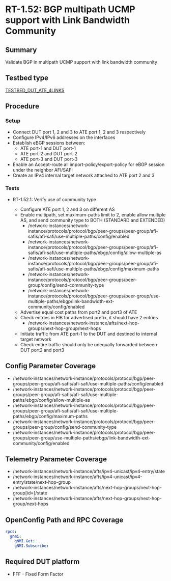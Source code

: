 # RT-1.52: BGP multipath UCMP support with Link Bandwidth Community

## Summary

Validate BGP in multipath UCMP support with link bandwidth community

## Testbed type

[TESTBED_DUT_ATE_4LINKS](https://github.com/openconfig/featureprofiles/blob/main/topologies/atedut_4.testbed)

## Procedure

### Setup

*   Connect DUT port 1, 2 and 3 to ATE port 1, 2 and 3 respectively
*   Configure IPv4/IPv6 addresses on the interfaces
*   Establish eBGP sessions between:
    *   ATE port-1 and DUT port-1
    *   ATE port-2 and DUT port-2
    *   ATE port-3 and DUT port-3
*   Enable an Accept-route all import-policy/export-policy for eBGP session
    under the neighbor AFI/SAFI
*   Create an IPv4 internal target network attached to ATE port 2 and 3

### Tests

*   RT-1.52.1: Verify use of community type

    *   Configure ATE port 1, 2 and 3 on different AS
    *   Enable multipath, set maximum-paths limit to 2, enable allow multiple
        AS, and send community type to BOTH (STANDARD and EXTENDED)
        *   /network-instances/network-instance/protocols/protocol/bgp/peer-groups/peer-group/afi-safis/afi-safi/use-multiple-paths/config/enabled
        *   /network-instances/network-instance/protocols/protocol/bgp/peer-groups/peer-group/afi-safis/afi-safi/use-multiple-paths/ebgp/config/allow-multiple-as
        *   /network-instances/network-instance/protocols/protocol/bgp/peer-groups/peer-group/afi-safis/afi-safi/use-multiple-paths/ebgp/config/maximum-paths
        *   /network-instances/network-instance/protocols/protocol/bgp/peer-groups/peer-group/config/send-community-type
        *   /network-instances/network-instance/protocols/protocol/bgp/peer-groups/peer-group/use-multiple-paths/ebgp/link-bandwidth-ext-community/config/enabled
    *   Advertise equal cost paths from port2 and port3 of ATE
    *   Check entries in FIB for advertised prefix, it should have 2 entries
        *   /network-instances/network-instance/afts/next-hop-groups/next-hop-group/next-hops
    *   Initiate traffic from ATE port-1 to the DUT and destined to internal
        target network
    *   Check entire traffic should only be unequally forwarded between DUT
        port2 and port3

## Config Parameter Coverage

*   /network-instances/network-instance/protocols/protocol/bgp/peer-groups/peer-group/afi-safis/afi-safi/use-multiple-paths/config/enabled
*   /network-instances/network-instance/protocols/protocol/bgp/peer-groups/peer-group/afi-safis/afi-safi/use-multiple-paths/ebgp/config/allow-multiple-as
*   /network-instances/network-instance/protocols/protocol/bgp/peer-groups/peer-group/afi-safis/afi-safi/use-multiple-paths/ebgp/config/maximum-paths
*   /network-instances/network-instance/protocols/protocol/bgp/peer-groups/peer-group/config/send-community-type
*   /network-instances/network-instance/protocols/protocol/bgp/peer-groups/peer-group/use-multiple-paths/ebgp/link-bandwidth-ext-community/config/enabled

## Telemetry Parameter Coverage

*   /network-instances/network-instance/afts/ipv4-unicast/ipv4-entry/state
*   /network-instances/network-instance/afts/ipv4-unicast/ipv4-entry/state/next-hop-group
*   /network-instances/network-instance/afts/next-hop-groups/next-hop-group[id=<id>]/state
*   /network-instances/network-instance/afts/next-hop-groups/next-hop-group/next-hops

## OpenConfig Path and RPC Coverage

```yaml
rpcs:
  gnmi:
    gNMI.Get:
    gNMI.Subscribe:
```
## Required DUT platform

*   FFF - Fixed Form Factor

